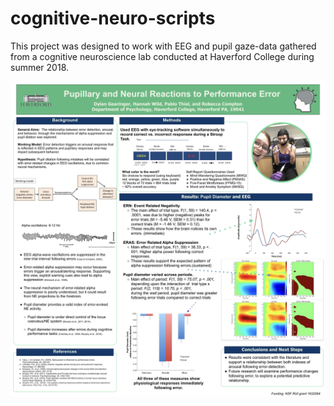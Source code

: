 # cognitive-neuro-scripts

This project was designed to work with EEG and pupil gaze-data gathered from a cognitive neuroscience lab conducted at Haverford College during summer 2018.

![project poster](https://raw.githubusercontent.com/pthiel157/cognitive-neuro-scripts/master/lab_poster.png)
